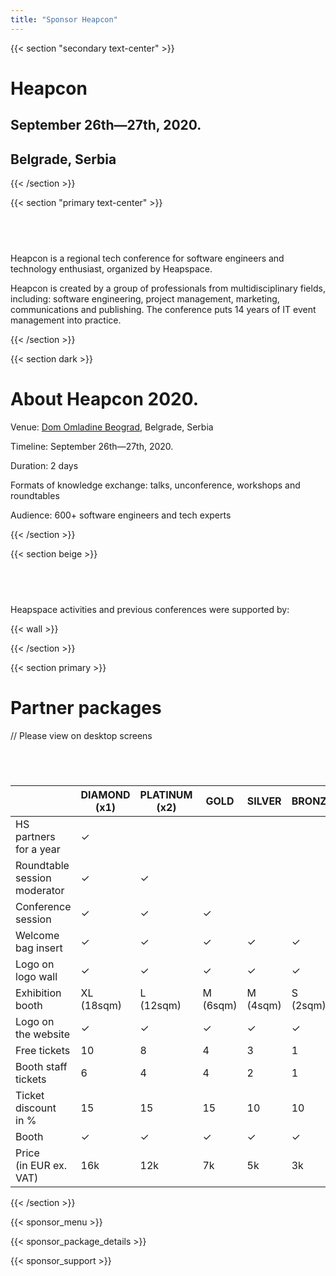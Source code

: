 ```yaml
---
title: "Sponsor Heapcon"
---
```


{{< section "secondary text-center" >}}

# Heapcon
## September 26th—27th, 2020.
## Belgrade, Serbia

{{< /section >}}

{{< section "primary text-center" >}}

## &nbsp;

Heapcon is a regional tech conference for
software engineers and technology enthusiast,
organized by Heapspace.

Heapcon is created by a group of professionals
from multidisciplinary fields, including: software
engineering, project management, marketing,
communications and publishing. The conference
puts 14 years of IT event management into practice.

{{< /section >}}


{{< section dark >}}

# About Heapcon 2020.

Venue: [Dom Omladine Beograd](http://domomladine.org), Belgrade, Serbia

Timeline: September 26th—27th, 2020.

Duration: 2 days

Formats of knowledge exchange: talks, unconference, workshops and roundtables

Audience: 600+ software engineers and tech experts

{{< /section >}}

{{< section beige >}}

## &nbsp;

Heapspace activities and previous conferences were supported by:

{{< wall >}}

{{< /section >}}

{{< section primary >}}
# Partner packages

// Please view on desktop screens
## &nbsp;

&nbsp;                     | DIAMOND<br> (x1) | PLATINUM<br> (x2) | GOLD<br>      | SILVER<br>     | BRONZE<br>  | VIRTUAL
---------------------------|--------------|---------------|-----------|-------------|-------------|---------
HS partners for a year     | ✓           |               |           |             |             |
Roundtable session moderator | ✓           | ✓            |            |             |             |
Conference session         | ✓           | ✓           | ✓          |             |             |
Welcome bag insert         | ✓           | ✓           | ✓          | ✓          | ✓           |
Logo on logo wall          | ✓           | ✓            | ✓         | ✓          | ✓           |
Exhibition booth           | XL<br>(18sqm)   | L<br> (12sqm)      | M<br> (6sqm) | M<br> (4sqm)     | S<br> (2sqm)    |
Logo on the website        | ✓           | ✓               | ✓        | ✓          | ✓           | ✓
Free tickets               | 10           | 8              | 4         | 3           | 1           | 1
Booth staff tickets        | 6            | 4              | 4         | 2           | 1           |
Ticket discount<br> in %   | 15           | 15             | 15        | 10          | 10          | 10
Booth                      | ✓           | ✓              | ✓         | ✓          | ✓         |
Price<br> (in EUR ex. VAT) | 16k          | 12k            | 7k        | 5k          | 3k          | 1.5k

{{< /section >}}

{{< sponsor_menu >}}

{{< sponsor_package_details >}}

{{< sponsor_support >}}
